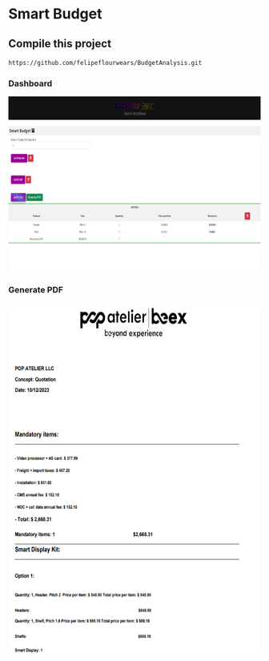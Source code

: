 # Smart Budget

## Compile this project
```bash
https://github.com/felipeflourwears/BudgetAnalysis.git
```

### Dashboard
<img src="public/images/dashboard.png" alt="Ticket" width="900" height="350">

### Generate PDF
<img src="public/images/pdf.png" alt="Ticket" width="600" height="700">
